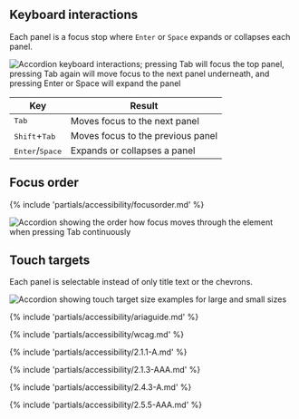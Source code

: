 ## Keyboard interactions
Each panel is a focus stop where `Enter` or `Space` expands or collapses each panel.

<uxdot-example>
  <img src="../accordion-keyboard-interactions.png" alt="Accordion keyboard interactions; pressing Tab will focus the top panel, pressing Tab again will move focus to the next panel underneath, and pressing Enter or Space will expand the panel">
</uxdot-example>

<rh-table>
  <table>
    <thead>
      <tr>
        <th scope="col" data-label="Key">Key</th>
        <th scope="col" data-label="Result">Result</th>
      </tr>
    </thead>
    <tbody>
      <tr>
        <td data-label="Key"><kbd>Tab</kbd></td>
        <td data-label="Result">Moves focus to the next panel</td>
      </tr>
      <tr>
        <td data-label="Key"><kbd>Shift</kbd>+<kbd>Tab</kbd></td>
        <td data-label="Result">Moves focus to the previous panel</td>
      </tr>
      <tr>
        <td data-label="Key"><kbd>Enter</kbd>/<kbd>Space</kbd></td>
        <td data-label="Result">Expands or collapses a panel</td>
      </tr>
    </tbody>
  </table>
</rh-table>

## Focus order

{% include 'partials/accessibility/focusorder.md' %}

<uxdot-example>
  <img src="../accordion-focus-order.png" alt="Accordion showing the order how focus moves through the element when pressing Tab continuously">
</uxdot-example>

## Touch targets
Each panel is selectable instead of only title text or the chevrons.

<uxdot-example>
  <img src="../accordion-touch-targets.png" alt="Accordion showing touch target size examples for large and small sizes">
</uxdot-example>

{% include 'partials/accessibility/ariaguide.md' %}

{% include 'partials/accessibility/wcag.md' %}

{% include 'partials/accessibility/2.1.1-A.md' %}

{% include 'partials/accessibility/2.1.3-AAA.md' %}

{% include 'partials/accessibility/2.4.3-A.md' %}

{% include 'partials/accessibility/2.5.5-AAA.md' %}